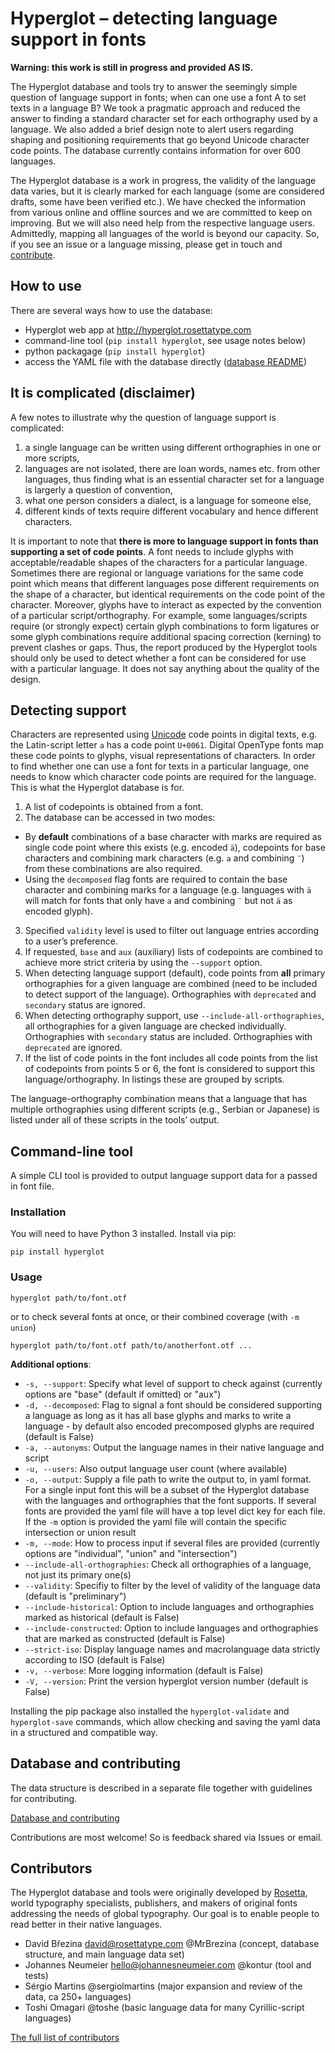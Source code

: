 # Hyperglot – detecting language support in fonts

**Warning: this work is still in progress and provided AS IS.**

The Hyperglot database and tools try to answer the seemingly simple question of language support in fonts; when can one use a font A to set texts in a language B? We took a pragmatic approach and reduced the answer to finding a standard character set for each orthography used by a language. We also added a brief design note to alert users regarding shaping and positioning requirements that go beyond Unicode character code points. The database currently contains information for over 600 languages.

The Hyperglot database is a work in progress, the validity of the language data varies, but it is clearly marked for each language (some are considered drafts, some have been verified etc.). We have checked the information from various online and offline sources and we are committed to keep on improving. But we will also need help from the respective language users. Admittedly, mapping all languages of the world is beyond our capacity. So, if you see an issue or a language missing, please get in touch and [contribute](README_database.md).

## How to use

There are several ways how to use the database:

- Hyperglot web app at http://hyperglot.rosettatype.com
- command-line tool (`pip install hyperglot`, see usage notes below)
- python packagage (`pip install hyperglot`)
- access the YAML file with the database directly ([database README](README_database.md))

## It is complicated (disclaimer)

A few notes to illustrate why the question of language support is complicated:

1. a single language can be written using different orthographies in one or more scripts,
2. languages are not isolated, there are loan words, names etc. from other languages, thus finding what is an essential character set for a language is largerly a question of convention,
3. what one person considers a dialect, is a language for someone else,
4. different kinds of texts require different vocabulary and hence different characters.

It is important to note that **there is more to language support in fonts than supporting a set of code points**. A font needs to include glyphs with acceptable/readable shapes of the characters for a particular language. Sometimes there are regional or language variations for the same code point which means that different languages pose different requirements on the shape of a character, but identical requirements on the code point of the character. Moreover, glyphs have to interact as expected by the convention of a particular script/orthography. For example, some languages/scripts require (or strongly expect) certain glyph combinations to form ligatures or some glyph combinations require additional spacing correction (kerning) to prevent clashes or gaps. Thus, the report produced by the Hyperglot tools should only be used to detect whether a font can be considered for use with a particular language. It does not say anything about the quality of the design.

## Detecting support

Characters are represented using [Unicode](https://unicode.org) code points in digital texts, e.g. the Latin-script letter `a` has a code point `U+0061`. Digital OpenType fonts map these code points to glyphs, visual representations of characters. In order to find whether one can use a font for texts in a particular language, one needs to know which character code points are required for the language. This is what the Hyperglot database is for.

1. A list of codepoints is obtained from a font.
2. The database can be accessed in two modes:
  - By **default** combinations of a base character with marks are required as single code point where this exists (e.g. encoded `ä`), codepoints for base characters and combining mark characters (e.g. `a` and combining `¨`) from these combinations are also required.
  - Using the `decomposed` flag fonts are required to contain the base character and combining marks for a language (e.g. languages with `ä` will match for fonts that only have `a` and combining `¨` but not `ä` as  encoded glyph).
3. Specified `validity` level is used to filter out language entries according to a user’s preference.
4. If requested, `base` and `aux` (auxiliary) lists of codepoints are combined to achieve more strict criteria by using the `--support` option.
5. When detecting language support (default), code points from **all** primary orthographies for a given language are combined (need to be included to detect support of the language). Orthographies with `deprecated` and `secondary` status are ignored.
6. When detecting orthography support, use `--include-all-orthographies`, all orthographies for a given language are checked individually. Orthographies with `secondary` status are included. Orthographies with `deprecated` are ignored.
7. If the list of code points in the font includes all code points from the list of codepoints from points 5 or 6, the font is considered to support this language/orthography. In listings these are grouped by scripts.

The language-orthography combination means that a language that has multiple orthographies using different scripts (e.g., Serbian or Japanese) is listed under all of these scripts in the tools’ output.

## Command-line tool

A simple CLI tool is provided to output language support data for a passed in font file.

### Installation

You will need to have Python 3 installed. Install via pip:

```shell
pip install hyperglot
```

### Usage

```shell
hyperglot path/to/font.otf
```

or to check several fonts at once, or their combined coverage (with `-m union`)

```shell
hyperglot path/to/font.otf path/to/anotherfont.otf ...
```

**Additional options**:

- `-s, --support`: Specify what level of support to check against (currently options are "base" (default if omitted) or "aux")
- `-d, --decomposed`: Flag to signal a font should be considered supporting a language as long as it has all base glyphs and marks to write a language - by default also encoded precomposed glyphs are required (default is False)
- `-a, --autonyms`: Output the language names in their native language and script
- `-u, --users`: Also output language user count (where available)
- `-o, --output`: Supply a file path to write the output to, in yaml format. For a single input font this will be a subset of the Hyperglot database with the languages and orthographies that the font supports. If several fonts are provided the yaml file will have a top level dict key for each file. If the `-m` option is provided the yaml file will contain the specific intersection or union result
- `-m, --mode`: How to process input if several files are provided (currently options are "individual", "union" and "intersection")
- `--include-all-orthographies`: Check all orthographies of a language, not just its primary one(s)
- `--validity`: Specifiy to filter by the level of validity of the language data (default is "preliminary")
- `--include-historical`: Option to include languages and orthographies marked as historical (default is False)
- `--include-constructed`: Option to include languages and orthographies that are marked as constructed (default is False)
- `--strict-iso`: Display language names and macrolanguage data strictly according to ISO (default is False)
- `-v, --verbose`: More logging information (default is False)
- `-V, --version`: Print the version hyperglot version number (default is False)

Installing the pip package also installed the `hyperglot-validate` and `hyperglot-save` commands, which allow checking and saving the yaml data in a structured and compatible way.

## Database and contributing

The data structure is described in a separate file together with guidelines for contributing.

[Database and contributing](README_database.md)

Contributions are most welcome! So is feedback shared via Issues or email.

## Contributors

The Hyperglot database and tools were originally developed by [Rosetta](http://rosettatype.com), world typography specialists, publishers, and makers of original fonts addressing the needs of global typography. Our goal is to enable people to read better in their native languages.

- David Březina <david@rosettatype.com> @MrBrezina (concept, database structure, and main language data set)
- Johannes Neumeier <hello@johannesneumeier.com> @kontur (tool and tests)
- Sérgio Martins @sergiolmartins (major expansion and review of the data, ca 250+ languages)
- Toshi Omagari  @toshe (basic language data for many Cyrillic-script languages)

[The full list of contributors](CONTRIBUTORS.txt)
